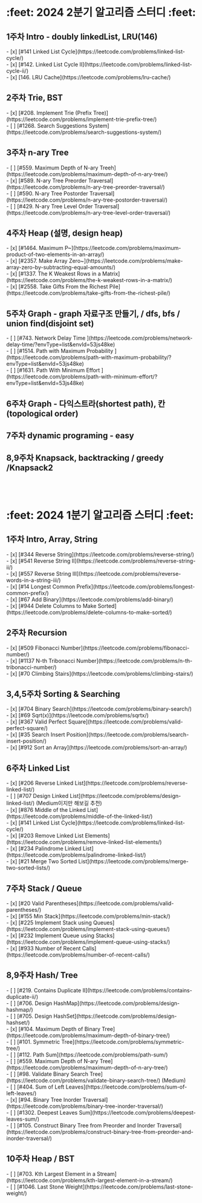<h1>:feet: 2024 2분기 알고리즘 스터디 :feet:</h1>
<h2>1주차 Intro - doubly linkedList, LRU(146)</h2>
- [x] [#141 Linked List Cycle](https://leetcode.com/problems/linked-list-cycle/)<br>
- [x] [#142. Linked List Cycle II](https://leetcode.com/problems/linked-list-cycle-ii/)<br>
- [x] [146. LRU Cache](https://leetcode.com/problems/lru-cache/)<br>
<h2>2주차 Trie, BST</h2>
- [x] [#208. Implement Trie (Prefix Tree)](https://leetcode.com/problems/implement-trie-prefix-tree/)<br>
- [ ] [#1268. Search Suggestions System](https://leetcode.com/problems/search-suggestions-system/)<br>
<h2>3주차 n-ary Tree</h2>
- [ ] [#559. Maximum Depth of N-ary Treeh](https://leetcode.com/problems/maximum-depth-of-n-ary-tree/)<br>
- [x] [#589. N-ary Tree Preorder Traversal](https://leetcode.com/problems/n-ary-tree-preorder-traversal/)<br>
- [ ] [#590. N-ary Tree Postorder Traversal](https://leetcode.com/problems/n-ary-tree-postorder-traversal/)<br>
- [ ] [#429. N-ary Tree Level Order Traversal](https://leetcode.com/problems/n-ary-tree-level-order-traversal/)<br>
<h2>4주차 Heap (설명, design heap)</h2>
- [x] [#1464. Maximum P~](https://leetcode.com/problems/maximum-product-of-two-elements-in-an-array/)<br>
- [x] [#2357. Make Array Zero~](https://leetcode.com/problems/make-array-zero-by-subtracting-equal-amounts/)<br>
- [x] [#1337. The K Weakest Rows in a Matrix](https://leetcode.com/problems/the-k-weakest-rows-in-a-matrix/)<br>
- [x] [#2558. Take Gifts From the Richest Pile](https://leetcode.com/problems/take-gifts-from-the-richest-pile/)<br>
<h2>5주차 Graph - graph 자료구조 만들기, / dfs, bfs / union find(disjoint set)</h2>
- [ ] [#743. Network Delay Time
](https://leetcode.com/problems/network-delay-time/?envType=list&envId=53js48ke)<br>
- [ ] [#1514. Path with Maximum Probability
](https://leetcode.com/problems/path-with-maximum-probability/?envType=list&envId=53js48ke)<br>
- [ ] [#1631. Path With Minimum Effort
](https://leetcode.com/problems/path-with-minimum-effort/?envType=list&envId=53js48ke)<br>
<h2>6주차 Graph - 다익스트라(shortest path), 칸(topological order)</h2>

<h2>7주차 dynamic programing - easy</h2>

<h2>8,9주차 Knapsack, backtracking / greedy /Knapsack2 </h2>

<br>
<br>
<h1>:feet: 2024 1분기 알고리즘 스터디 :feet:</h1>
<h2>1주차 Intro, Array, String</h2>
- [x] [#344 Reverse String](https://leetcode.com/problems/reverse-string/)<br>
- [x] [#541 Reverse String II](https://leetcode.com/problems/reverse-string-ii/)<br>
- [x] [#557 Reverse String III](https://leetcode.com/problems/reverse-words-in-a-string-iii/)<br>
- [x] [#14 Longest Common Prefix](https://leetcode.com/problems/longest-common-prefix/)<br>
- [x] [#67 Add Binary](https://leetcode.com/problems/add-binary/)<br>
- [x] [#944 Delete Columns to Make Sorted](https://leetcode.com/problems/delete-columns-to-make-sorted/)<br>
<h2>2주차 Recursion</h2>
- [x] [#509 Fibonacci Number](https://leetcode.com/problems/fibonacci-number/)<br>
- [x] [#1137 N-th Tribonacci Number](https://leetcode.com/problems/n-th-tribonacci-number/)<br>
- [x] [#70 Climbing Stairs](https://leetcode.com/problems/climbing-stairs/)<br>
<h2>3,4,5주차 Sorting & Searching</h2>
- [x] [#704 Binary Search](https://leetcode.com/problems/binary-search/)<br>
- [x] [#69 Sqrt(x)](https://leetcode.com/problems/sqrtx/)<br>
- [x] [#367 Valid Perfect Square](https://leetcode.com/problems/valid-perfect-square/)<br>
- [x] [#35 Search Insert Position](https://leetcode.com/problems/search-insert-position/)<br>
- [x] [#912 Sort an Array](https://leetcode.com/problems/sort-an-array/)<br>
<h2>6주차 Linked List</h2>
- [x] [#206 Reverse Linked List](https://leetcode.com/problems/reverse-linked-list/)<br>
- [ ] [#707 Design Linked List](https://leetcode.com/problems/design-linked-list/) (Medium이지만 해보길 추천)<br>
- [x] [#876 Middle of the Linked List](https://leetcode.com/problems/middle-of-the-linked-list/)<br>
- [x] [#141 Linked List Cycle](https://leetcode.com/problems/linked-list-cycle/)<br>
- [x] [#203 Remove Linked List Elements](https://leetcode.com/problems/remove-linked-list-elements/)<br>
- [x] [#234 Palindrome Linked List](https://leetcode.com/problems/palindrome-linked-list/)<br>
- [x] [#21 Merge Two Sorted List](https://leetcode.com/problems/merge-two-sorted-lists/)<br>
<h2>7주차 Stack / Queue</h2>
- [x] [#20 Valid Parentheses](https://leetcode.com/problems/valid-parentheses/)<br>
- [x] [#155 Min Stack](https://leetcode.com/problems/min-stack/)<br>
- [x] [#225 Implement Stack using Queues](https://leetcode.com/problems/implement-stack-using-queues/)<br>
- [x] [#232 Implement Queue using Stacks](https://leetcode.com/problems/implement-queue-using-stacks/)<br>
- [x] [#933 Number of Recent Calls](https://leetcode.com/problems/number-of-recent-calls/)
<h2>8,9주차 Hash/ Tree</h2>
- [ ] [#219. Contains Duplicate II](https://leetcode.com/problems/contains-duplicate-ii/)<br>
- [ ] [#706. Design HashMap](https://leetcode.com/problems/design-hashmap/)<br>
- [ ] [#705. Design HashSet](https://leetcode.com/problems/design-hashset/)<br>
- [x] [#104. Maximum Depth of Binary Tree](https://leetcode.com/problems/maximum-depth-of-binary-tree/)<br>
- [ ] [#101. Symmetric Tree](https://leetcode.com/problems/symmetric-tree/)<br>
- [ ] [#112. Path Sum](https://leetcode.com/problems/path-sum/)<br>
- [ ] [#559. Maximum Depth of N-ary Tree](https://leetcode.com/problems/maximum-depth-of-n-ary-tree/)<br>
- [ ] [#98. Validate Binary Search Tree](https://leetcode.com/problems/validate-binary-search-tree/) (Medium)<br>
- [ ] [#404. Sum of Left Leaves](https://leetcode.com/problems/sum-of-left-leaves/)<br>
- [x] [#94. Binary Tree Inorder Traversal](https://leetcode.com/problems/binary-tree-inorder-traversal/)<br>
- [ ] [#1302. Deepest Leaves Sum](https://leetcode.com/problems/deepest-leaves-sum/)<br>
- [ ] [#105. Construct Binary Tree from Preorder and Inorder Traversal](https://leetcode.com/problems/construct-binary-tree-from-preorder-and-inorder-traversal/)<br>
<h2>10주차 Heap / BST</h2>
- [ ] [#703. Kth Largest Element in a Stream](https://leetcode.com/problems/kth-largest-element-in-a-stream/)<br>
- [ ] [#1046. Last Stone Weight](https://leetcode.com/problems/last-stone-weight/)<br>
